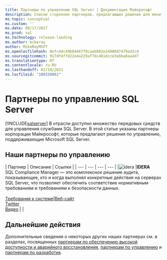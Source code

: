 ```yaml
---
title: Партнеры по управлению SQL Server | Документация Майкрософт
description: Списки сторонних партнеров, предлагающих решения для мониторинга SQL Server.
ms.topic: conceptual
ms.custom: ''
ms.date: 09/17/2017
ms.prod: sql
ms.technology: release-landing
ms.author: mikeray
author: MikeRayMSFT
ms.openlocfilehash: 0efc4dc49b04467f0caeb882e24900d7479a42cd
ms.sourcegitcommit: 917df4ffd22e4a229af7dc481dcce3ebba0aa4d7
ms.translationtype: HT
ms.contentlocale: ru-RU
ms.lasthandoff: 02/10/2021
ms.locfileid: "100338062"
---
```

# <a name="sql-server-managing-partners"></a>Партнеры по управлению SQL Server
[!INCLUDE[sqlserver](../includes/applies-to-version/sqlserver.md)]
В отрасли доступно множество передовых средств для управления службами SQL Server.  В этой статье указаны партнеры корпорации Майкрософт, которые предлагают решения по управлению, поддерживающие Microsoft SQL Server.

## <a name="our-management-partners"></a>Наши партнеры по управлению

| Партнер | Описание | Ссылки |
| --- | --- | --- | --- |
|![idera][1] |**IDERA**<br>SQL Compliance Manager — это комплексное решение аудита, показывающее, кто и когда выполнял конкретные действия на серверах SQL Server, что позволяет обеспечить соответствие нормативным требованиям и требованиям к безопасности данных.<br><br>[Требования к системе][idera_requirements]|<!--[Marketplace][idera_marketplace]<br>-->[Веб-сайт][idera_website]<br>[Twitter][idera_twitter]<br>[Видео][idera_youtube] | |

## <a name="next-steps"></a>Дальнейшие действия
Дополнительные сведения о некоторых других наших партнерах см. в разделах, посвященных [партнерам по обеспечению высокой доступности и аварийного восстановления][hadr_partners], [партнерам по управлению][monitor_partners] и [партнерам по разработке][dev_partners].

<!--Image references-->
[1]: ./media/partner-hadr-sql-server/idera-logo.png


<!--Article links-->
[hadr_partners]: ./partner-hadr-sql-server.md
[monitor_partners]: ./partner-monitor-sql-server.md
[dev_partners]: ./partner-dev-sql-server.md

<!--Website links -->

[idera_website]: https://www.idera.com/productssolutions/sqlserver/sqlcompliancemanager

<!--Get Started Links-->

<!--Datasheet Links-->

<!--Marketplace Links -->
<!----Not available[idera_marketplace]:https://azure.microsoft.com/marketplace/-->

<!--Press links-->
<!--[idera_press]:-->

<!--YouTube links-->
[idera_youtube]: https://www.idera.com/resourcecentral/videos/overview-of-sql-compliance-manager

<!--Twitter links-->
[idera_twitter]:https://twitter.com/Idera_Software

<!--Supported Systems-->
[idera_requirements]: https://www.idera.com/productssolutions/sqlserver/sqlcompliancemanager/systemrequirements
